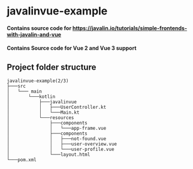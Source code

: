 # javalinvue-example

#### Contains source code for https://javalin.io/tutorials/simple-frontends-with-javalin-and-vue

#### Contains Source code for Vue 2 and Vue 3 support

## Project folder structure

```
javalinvue-example(2/3)
├───src
│   └─── main
│       └───kotlin
│           ├───javalinvue
│           │   ├───UserController.kt
│           │   └───Main.kt
│           └───resources
│               ├───components
│               │   └───app-frame.vue
│               ├───components
│               │   ├───not-found.vue
│               │   ├───user-overview.vue
│               │   └───user-profile.vue
│               └───layout.html
└───pom.xml
```
